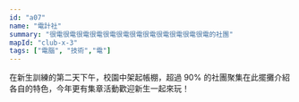 ```yaml
---
id: "a07"
name: "電計社"
summary: "很電很電很電很電很電很電很電很電很電很電很電很電的社團"
mapId: "club-x-3"
tags: ["電腦", "技術","電"]
---
```


在新生訓練的第二天下午，校園中架起帳棚，超過 90% 的社團聚集在此擺攤介紹各自的特色，今年更有集章活動歡迎新生一起來玩！
